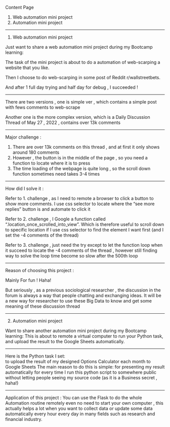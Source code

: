 Content Page 
1. Web automation  mini project
2. Automation mini project 

-----------------------------
1. Web automation  mini project

Just want to share a web automation  mini project during my Bootcamp learning: 

The task of the mini project is about to do a automation of web-scarping a website that you like.

Then I choose to do web-scarping in some post of Reddit r/wallstreetbets.

And after 1 full day trying and half day for debug ,  I succeeded ! 

-----------------------------

There are two versions , one is simple ver , which contains a simple post with fews comments to web-scrape 

Another one is the more complex version, which is a Daily Discussion Thread of May 27 , 2022 , contains over 13k comments 

-----------------------------

Major challenge : 

 1. There are over 13k comments on this thread , and at first it only shows around 180 comments 
 2. However , the button is in the middle of the page , so you need a function to locate where it is to press
 3. The time loading of the webpage  is quite long , so the scroll down function sometimes need takes 3-4 times 
 
-----------------------------

How did I solve it : 

Refer to 1. challenge , as I need to remote a browser to click a button to show more comments. I use css selector to locate where the “see more replies”  button is and automate to click it

Refer to 2. challenge , I Google a function called “.location_once_scrolled_into_view”. Which is therefore useful to scroll down to specific location if I use css selector to find the element I want first (and I set the -4 comments of the thread) 

Refer to 3. challenge , just need the try except to let the function loop when it succeed to locate the -4 comments of the thread , however still finding way to solve the loop time become so slow after the 500th loop 

----------------------------- 

Reason of choosing this project  : 

Mainly For fun ! Haha!

But seriously , as a previous sociological researcher , the discussion in the forum is always a way that people chatting and exchanging ideas. It will be a new way for researcher to use these Big Data to know and get some meaning of these discussion thread

-----------------------------

2. Automation mini project 

Want to share another automation mini project during my Bootcamp learning: 
This is about to remote a virtual computer to run your Python task,
and upload the result to the Google Sheets automatically.

-----------------------------

Here is the Python task I set:  
to upload the result of my designed Options Calculator each month to Google Sheets 
The main reason to do this is simple: 
for presenting my result automatically for every time I run this python script to somewhere public 
without letting people seeing my source code (as it is a Business secret , haha!)

-----------------------------

Application of this project : 
You can use the Flask to do the whole Automation routine remotely 
even no need to start your own computer , 
this actually helps a lot 
when you want to collect data or update some data automatically every hour every day in many fields such as research and financial industry.


